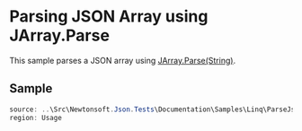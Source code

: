 ﻿# Parsing JSON Array using JArray.Parse

This sample parses a JSON array using [JArray.Parse(String)](M:Newtonsoft.Json.Linq.JArray.Parse(System.String)).

## Sample

```csharp Usage
source: ..\Src\Newtonsoft.Json.Tests\Documentation\Samples\Linq\ParseJsonArray.cs
region: Usage
```

